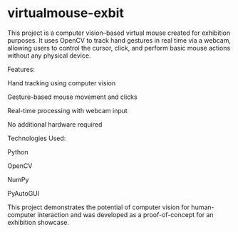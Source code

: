 # virtualmouse-exbit
This project is a computer vision–based virtual mouse created for exhibition purposes. It uses OpenCV to track hand gestures in real time via a webcam, allowing users to control the cursor, click, and perform basic mouse actions without any physical device.

Features:

Hand tracking using computer vision

Gesture-based mouse movement and clicks

Real-time processing with webcam input

No additional hardware required

Technologies Used:

Python

OpenCV

NumPy

PyAutoGUI

This project demonstrates the potential of computer vision for human-computer interaction and was developed as a proof-of-concept for an exhibition showcase.
